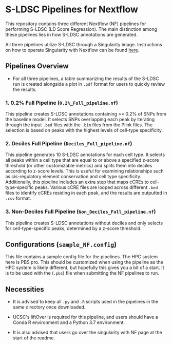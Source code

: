 # S-LDSC Pipelines for Nextflow

This repository contains three different Nextflow (NF) pipelines for performing S-LDSC (LD Score Regression). The main distinction among these pipelines lies in how S-LDSC annotations are generated.

All three pipelines utilize S-LDSC through a Singularity image. Instructions on how to operate Singularity with Nextflow can be found [here](https://github.com/roxyisat-rex/Nextflow_with_Singularity_on_PBS/tree/master).

## Pipelines Overview
- For all three pipelines, a table summarizing the results of the S-LDSC run is created alongside a plot in `.pdf` format for users to quickly review the results.

### 1. 0.2% Full Pipeline (`0.2%_Full_pipeline.nf`)

This pipeline creates S-LDSC annotations containing >= 0.2% of SNPs from the baseline model. It selects SNPs overlapping each peak by iterating through the input `.bed` files with the `.bim` files from the Plink files. The selection is based on peaks with the highest levels of cell-type specificity.

### 2. Deciles Full Pipeline (`Deciles_Full_pipeline.nf`)

This pipeline generates 10 S-LDSC annotations for each cell type. It selects all peaks within a cell type that are equal to or above a specified z-score threshold (or other customizable metrics) and splits them into deciles according to z-score levels. This is useful for examining relationships such as cis-regulatory element conservation and cell type specificity. Additionally, this pipeline includes an extra step that maps cCREs to cell-type-specific peaks. Various cCRE files are looped across different `.bed` files to identify cCREs residing in each peak, and the results are outputted in `.csv` format.

### 3. Non-Deciles Full Pipeline (`Non_Deciles_Full_pipeline.nf`)

This pipeline creates S-LDSC annotations without deciles and only selects for cell-type-specific peaks, determined by a z-score threshold.

## Configurations (`sample_NF.config`)
This file contains a sample config file for the pipelines. The HPC system here is PBS pro. This should be customized when using the pipeline as the HPC system is likely different, but hopefully this gives you a bit of a start. It is to be used with the (`.pbs`) file when submitting the NF pipelines to run. 

## Necessities

- It is advised to keep all `.py` and `.R` scripts used in the pipelines in the same directory once downloaded.

- UCSC's liftOver is required for this pipeline, and users should have a Conda R environment and a Python 3.7 environment.

- It is also advised that users go over the singularity with NF page at the start of the readme. 
